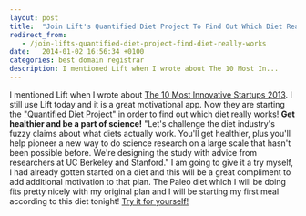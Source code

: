 ```yaml
---
layout: post
title:  "Join Lift's Quantified Diet Project To Find Out Which Diet Really Works!"
redirect_from:
   - /join-lifts-quantified-diet-project-find-diet-really-works
date:   2014-01-02 16:56:34 +0100
categories: best domain registrar
description: I mentioned Lift when I wrote about The 10 Most In...
---
```


I mentioned Lift when I wrote about [The 10 Most Innovative Startups 2013](http://markustenghamn.com/10-innovative-startups-2013 "10 Most Innovative Startups"). I still use Lift today and it is a great motivational app. Now they are starting the ["Quantified Diet Project"](https://lift.do/quantified-diet "Quantified Diet Project") in order to find out which diet really works! **Get healthier and be a part of science!** "Let's challenge the diet industry's fuzzy claims about what diets actually work. You'll get healthier, plus you'll help pioneer a new way to do science research on a large scale that hasn't been possible before. We're designing the study with advice from researchers at UC Berkeley and Stanford." I am going to give it a try myself, I had already gotten started on a diet and this will be a great compliment to add additional motivation to that plan. The Paleo diet which I will be doing fits pretty nicely with my original plan and I will be starting my first meal according to this diet tonight! [Try it for yourself!](https://lift.do/quantified-diet "Try the quantified diet by Lift")